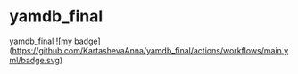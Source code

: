 # yamdb_final
yamdb_final
!\[my badge\](https://github.com/KartashevaAnna/yamdb_final/actions/workflows/main.yml/badge.svg)